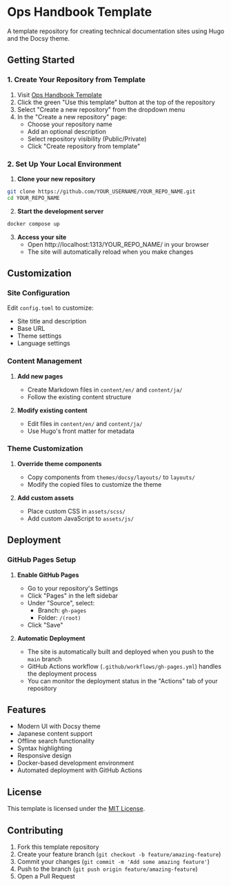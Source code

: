 # Ops Handbook Template

A template repository for creating technical documentation sites using Hugo and the Docsy theme.

## Getting Started

### 1. Create Your Repository from Template

1. Visit [Ops Handbook Template](https://github.com/bpinelab/ops-handbook)
2. Click the green "Use this template" button at the top of the repository
3. Select "Create a new repository" from the dropdown menu
4. In the "Create a new repository" page:
   - Choose your repository name
   - Add an optional description
   - Select repository visibility (Public/Private)
   - Click "Create repository from template"

### 2. Set Up Your Local Environment

1. **Clone your new repository**
```bash
git clone https://github.com/YOUR_USERNAME/YOUR_REPO_NAME.git
cd YOUR_REPO_NAME
```

2. **Start the development server**
```bash
docker compose up
```

3. **Access your site**
   - Open http://localhost:1313/YOUR_REPO_NAME/ in your browser
   - The site will automatically reload when you make changes

## Customization

### Site Configuration

Edit `config.toml` to customize:
- Site title and description
- Base URL
- Theme settings
- Language settings

### Content Management

1. **Add new pages**
   - Create Markdown files in `content/en/` and `content/ja/`
   - Follow the existing content structure

2. **Modify existing content**
   - Edit files in `content/en/` and `content/ja/`
   - Use Hugo's front matter for metadata

### Theme Customization

1. **Override theme components**
   - Copy components from `themes/docsy/layouts/` to `layouts/`
   - Modify the copied files to customize the theme

2. **Add custom assets**
   - Place custom CSS in `assets/scss/`
   - Add custom JavaScript to `assets/js/`

## Deployment

### GitHub Pages Setup

1. **Enable GitHub Pages**
   - Go to your repository's Settings
   - Click "Pages" in the left sidebar
   - Under "Source", select:
     - Branch: `gh-pages`
     - Folder: `/(root)`
   - Click "Save"

2. **Automatic Deployment**
   - The site is automatically built and deployed when you push to the `main` branch
   - GitHub Actions workflow (`.github/workflows/gh-pages.yml`) handles the deployment process
   - You can monitor the deployment status in the "Actions" tab of your repository

## Features

- Modern UI with Docsy theme
- Japanese content support
- Offline search functionality
- Syntax highlighting
- Responsive design
- Docker-based development environment
- Automated deployment with GitHub Actions

## License

This template is licensed under the [MIT License](LICENSE).

## Contributing

1. Fork this template repository
2. Create your feature branch (`git checkout -b feature/amazing-feature`)
3. Commit your changes (`git commit -m 'Add some amazing feature'`)
4. Push to the branch (`git push origin feature/amazing-feature`)
5. Open a Pull Request 